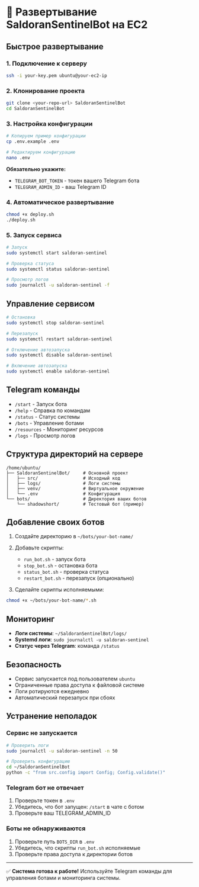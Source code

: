 # 🚀 Развертывание SaldoranSentinelBot на EC2

## Быстрое развертывание

### 1. Подключение к серверу
```bash
ssh -i your-key.pem ubuntu@your-ec2-ip
```

### 2. Клонирование проекта
```bash
git clone <your-repo-url> SaldoranSentinelBot
cd SaldoranSentinelBot
```

### 3. Настройка конфигурации
```bash
# Копируем пример конфигурации
cp .env.example .env

# Редактируем конфигурацию
nano .env
```

**Обязательно укажите:**
- `TELEGRAM_BOT_TOKEN` - токен вашего Telegram бота
- `TELEGRAM_ADMIN_ID` - ваш Telegram ID

### 4. Автоматическое развертывание
```bash
chmod +x deploy.sh
./deploy.sh
```

### 5. Запуск сервиса
```bash
# Запуск
sudo systemctl start saldoran-sentinel

# Проверка статуса
sudo systemctl status saldoran-sentinel

# Просмотр логов
sudo journalctl -u saldoran-sentinel -f
```

## Управление сервисом

```bash
# Остановка
sudo systemctl stop saldoran-sentinel

# Перезапуск
sudo systemctl restart saldoran-sentinel

# Отключение автозапуска
sudo systemctl disable saldoran-sentinel

# Включение автозапуска
sudo systemctl enable saldoran-sentinel
```

## Telegram команды

- `/start` - Запуск бота
- `/help` - Справка по командам
- `/status` - Статус системы
- `/bots` - Управление ботами
- `/resources` - Мониторинг ресурсов
- `/logs` - Просмотр логов

## Структура директорий на сервере

```
/home/ubuntu/
├── SaldoranSentinelBot/     # Основной проект
│   ├── src/                 # Исходный код
│   ├── logs/                # Логи системы
│   ├── venv/                # Виртуальное окружение
│   └── .env                 # Конфигурация
└── bots/                    # Директория ваших ботов
    └── shadowshort/         # Тестовый бот (пример)
```

## Добавление своих ботов

1. Создайте директорию в `~/bots/your-bot-name/`
2. Добавьте скрипты:
   - `run_bot.sh` - запуск бота
   - `stop_bot.sh` - остановка бота
   - `status_bot.sh` - проверка статуса
   - `restart_bot.sh` - перезапуск (опционально)

3. Сделайте скрипты исполняемыми:
```bash
chmod +x ~/bots/your-bot-name/*.sh
```

## Мониторинг

- **Логи системы**: `~/SaldoranSentinelBot/logs/`
- **Systemd логи**: `sudo journalctl -u saldoran-sentinel`
- **Статус через Telegram**: команда `/status`

## Безопасность

- Сервис запускается под пользователем `ubuntu`
- Ограниченные права доступа к файловой системе
- Логи ротируются ежедневно
- Автоматический перезапуск при сбоях

## Устранение неполадок

### Сервис не запускается
```bash
# Проверить логи
sudo journalctl -u saldoran-sentinel -n 50

# Проверить конфигурацию
cd ~/SaldoranSentinelBot
python -c "from src.config import Config; Config.validate()"
```

### Telegram бот не отвечает
1. Проверьте токен в `.env`
2. Убедитесь, что бот запущен: `/start` в чате с ботом
3. Проверьте ваш TELEGRAM_ADMIN_ID

### Боты не обнаруживаются
1. Проверьте путь `BOTS_DIR` в `.env`
2. Убедитесь, что скрипты `run_bot.sh` исполняемые
3. Проверьте права доступа к директории ботов

---

✅ **Система готова к работе!** Используйте Telegram команды для управления ботами и мониторинга системы.